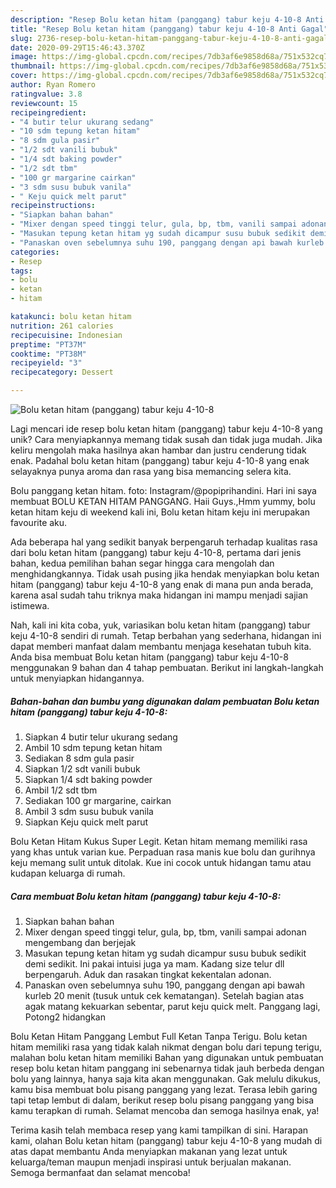 ```yaml
---
description: "Resep Bolu ketan hitam (panggang) tabur keju 4-10-8 Anti Gagal"
title: "Resep Bolu ketan hitam (panggang) tabur keju 4-10-8 Anti Gagal"
slug: 2736-resep-bolu-ketan-hitam-panggang-tabur-keju-4-10-8-anti-gagal
date: 2020-09-29T15:46:43.370Z
image: https://img-global.cpcdn.com/recipes/7db3af6e9858d68a/751x532cq70/bolu-ketan-hitam-panggang-tabur-keju-4-10-8-foto-resep-utama.jpg
thumbnail: https://img-global.cpcdn.com/recipes/7db3af6e9858d68a/751x532cq70/bolu-ketan-hitam-panggang-tabur-keju-4-10-8-foto-resep-utama.jpg
cover: https://img-global.cpcdn.com/recipes/7db3af6e9858d68a/751x532cq70/bolu-ketan-hitam-panggang-tabur-keju-4-10-8-foto-resep-utama.jpg
author: Ryan Romero
ratingvalue: 3.8
reviewcount: 15
recipeingredient:
- "4 butir telur ukurang sedang"
- "10 sdm tepung ketan hitam"
- "8 sdm gula pasir"
- "1/2 sdt vanili bubuk"
- "1/4 sdt baking powder"
- "1/2 sdt tbm"
- "100 gr margarine cairkan"
- "3 sdm susu bubuk vanila"
- " Keju quick melt parut"
recipeinstructions:
- "Siapkan bahan bahan"
- "Mixer dengan speed tinggi telur, gula, bp, tbm, vanili sampai adonan mengembang dan berjejak"
- "Masukan tepung ketan hitam yg sudah dicampur susu bubuk sedikit demi sedikit. Ini pakai intuisi juga ya mam. Kadang size telur dll berpengaruh. Aduk dan rasakan tingkat kekentalan adonan."
- "Panaskan oven sebelumnya suhu 190, panggang dengan api bawah kurleb 20 menit (tusuk untuk cek kematangan). Setelah bagian atas agak matang kekuarkan sebentar, parut keju quick melt. Panggang lagi, Potong2 hidangkan"
categories:
- Resep
tags:
- bolu
- ketan
- hitam

katakunci: bolu ketan hitam 
nutrition: 261 calories
recipecuisine: Indonesian
preptime: "PT37M"
cooktime: "PT38M"
recipeyield: "3"
recipecategory: Dessert

---
```



![Bolu ketan hitam (panggang) tabur keju 4-10-8](https://img-global.cpcdn.com/recipes/7db3af6e9858d68a/751x532cq70/bolu-ketan-hitam-panggang-tabur-keju-4-10-8-foto-resep-utama.jpg)

Lagi mencari ide resep bolu ketan hitam (panggang) tabur keju 4-10-8 yang unik? Cara menyiapkannya memang tidak susah dan tidak juga mudah. Jika keliru mengolah maka hasilnya akan hambar dan justru cenderung tidak enak. Padahal bolu ketan hitam (panggang) tabur keju 4-10-8 yang enak selayaknya punya aroma dan rasa yang bisa memancing selera kita.

Bolu panggang ketan hitam. foto: Instagram/@popiprihandini. Hari ini saya membuat BOLU KETAN HITAM PANGGANG. Haii Guys.,Hmm yummy, bolu ketan hitam keju di weekend kali ini, Bolu ketan hitam keju ini merupakan favourite aku.

Ada beberapa hal yang sedikit banyak berpengaruh terhadap kualitas rasa dari bolu ketan hitam (panggang) tabur keju 4-10-8, pertama dari jenis bahan, kedua pemilihan bahan segar hingga cara mengolah dan menghidangkannya. Tidak usah pusing jika hendak menyiapkan bolu ketan hitam (panggang) tabur keju 4-10-8 yang enak di mana pun anda berada, karena asal sudah tahu triknya maka hidangan ini mampu menjadi sajian istimewa.


Nah, kali ini kita coba, yuk, variasikan bolu ketan hitam (panggang) tabur keju 4-10-8 sendiri di rumah. Tetap berbahan yang sederhana, hidangan ini dapat memberi manfaat dalam membantu menjaga kesehatan tubuh kita. Anda bisa membuat Bolu ketan hitam (panggang) tabur keju 4-10-8 menggunakan 9 bahan dan 4 tahap pembuatan. Berikut ini langkah-langkah untuk menyiapkan hidangannya.

<!--inarticleads1-->

##### Bahan-bahan dan bumbu yang digunakan dalam pembuatan Bolu ketan hitam (panggang) tabur keju 4-10-8:

1. Siapkan 4 butir telur ukurang sedang
1. Ambil 10 sdm tepung ketan hitam
1. Sediakan 8 sdm gula pasir
1. Siapkan 1/2 sdt vanili bubuk
1. Siapkan 1/4 sdt baking powder
1. Ambil 1/2 sdt tbm
1. Sediakan 100 gr margarine, cairkan
1. Ambil 3 sdm susu bubuk vanila
1. Siapkan  Keju quick melt parut


Bolu Ketan Hitam Kukus Super Legit. Ketan hitam memang memiliki rasa yang khas untuk varian kue. Perpaduan rasa manis kue bolu dan gurihnya keju memang sulit untuk ditolak. Kue ini cocok untuk hidangan tamu atau kudapan keluarga di rumah. 

<!--inarticleads2-->

##### Cara membuat Bolu ketan hitam (panggang) tabur keju 4-10-8:

1. Siapkan bahan bahan
1. Mixer dengan speed tinggi telur, gula, bp, tbm, vanili sampai adonan mengembang dan berjejak
1. Masukan tepung ketan hitam yg sudah dicampur susu bubuk sedikit demi sedikit. Ini pakai intuisi juga ya mam. Kadang size telur dll berpengaruh. Aduk dan rasakan tingkat kekentalan adonan.
1. Panaskan oven sebelumnya suhu 190, panggang dengan api bawah kurleb 20 menit (tusuk untuk cek kematangan). Setelah bagian atas agak matang kekuarkan sebentar, parut keju quick melt. Panggang lagi, Potong2 hidangkan


Bolu Ketan Hitam Panggang Lembut Full Ketan Tanpa Terigu. Bolu ketan hitam memiliki rasa yang tidak kalah nikmat dengan bolu dari tepung terigu, malahan bolu ketan hitam memiliki Bahan yang digunakan untuk pembuatan resep bolu ketan hitam panggang ini sebenarnya tidak jauh berbeda dengan bolu yang lainnya, hanya saja kita akan menggunakan. Gak melulu dikukus, kamu bisa membuat bolu pisang panggang yang lezat. Terasa lebih garing tapi tetap lembut di dalam, berikut resep bolu pisang panggang yang bisa kamu terapkan di rumah. Selamat mencoba dan semoga hasilnya enak, ya! 

Terima kasih telah membaca resep yang kami tampilkan di sini. Harapan kami, olahan Bolu ketan hitam (panggang) tabur keju 4-10-8 yang mudah di atas dapat membantu Anda menyiapkan makanan yang lezat untuk keluarga/teman maupun menjadi inspirasi untuk berjualan makanan. Semoga bermanfaat dan selamat mencoba!
